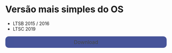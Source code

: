  <div>
   <h1>Versão mais simples do OS</h1>
   <ul>
    <li>LTSB  2015 / 2016</li>
    <li>LTSC 2019</li>
   </ul>
   <nav>
   <a href="https://massgrave.dev/windows_ltsc_links.html#Windows_LTSC_Download" class="btnDownload target="_blank">Download</a> 
   </nav>
</div>
<style>
   .btnDownload {
      cursor: pointer;
      text-align: center;
      font-size: 16px;
      background: #1a2b81;
      padding: 0.5em 3em;
      border: none;
      opacity: 0.8;
      border-radius: 10px;
      text-decoration: none;
    }
    
    nav:has(.btnDownload) {
      margin: 3em auto;
      max-width: fit-content;
    }
    
    nav:has(.btnDownload) a {
      display: block;
      margin: 15px 0;
    }
    
    .btnDownload:hover {
      box-shadow: 0 0 15px black;
      color: white;
      background: #0747a6;
      transition: 2s;
    }
</style>

